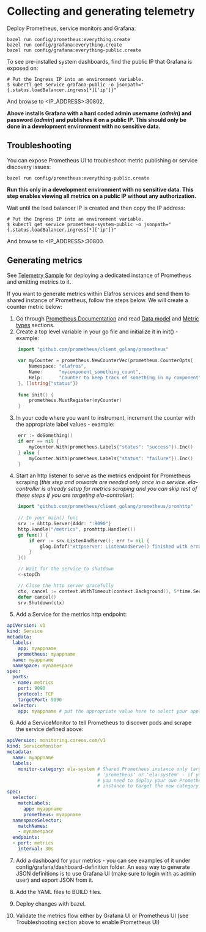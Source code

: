# Collecting and generating telemetry

Deploy Prometheus, service monitors and Grafana:
```shell
bazel run config/prometheus:everything.create
bazel run config/grafana:everything.create
bazel run config/grafana:everything-public.create
```

To see pre-installed system dashboards, find the public IP that Grafana is exposed on:

```shell
# Put the Ingress IP into an environment variable.
$ kubectl get service grafana-public -o jsonpath="{.status.loadBalancer.ingress[*]['ip']}"
```

And browse to <IP_ADDRESS>:30802.

**Above installs Grafana with a hard coded admin username (_admin_) and password (_admin_) 
and publishes it on a public IP. This should only be done in a development environment with no sensitive data.**

## Troubleshooting

You can expose Prometheus UI to troubleshoot metric publishing or service discovery issues:

```shell
bazel run config/prometheus:everything-public.create
```

**Run this only in a development environment with no sensitive data. This step enables viewing all metrics on a public IP without any authorization.**

Wait until the load balancer IP is created and then copy the IP address:

```shell
# Put the Ingress IP into an environment variable.
$ kubectl get service prometheus-system-public -o jsonpath="{.status.loadBalancer.ingress[*]['ip']}"
```

And browse to <IP_ADDRESS>:30800.

## Generating metrics

See [Telemetry Sample](../sample/telemetrysample/README.md) for deploying a dedicated instance of Prometheus 
and emitting metrics to it.

If you want to generate metrics within Elafros services and send them to shared instance of Prometheus, 
follow the steps below. We will create a counter metric below:
1. Go through [Prometheus Documentation](https://prometheus.io/docs/introduction/overview/) 
and read [Data model](https://prometheus.io/docs/concepts/data_model/) and [Metric types](https://prometheus.io/docs/concepts/metric_types/) sections.
2. Create a top level variable in your go file and initialize it in init() - example:

```go
    import "github.com/prometheus/client_golang/prometheus"
    
    var myCounter = prometheus.NewCounterVec(prometheus.CounterOpts{
        Namespace: "elafros",
        Name:      "mycomponent_something_count",
        Help:      "Counter to keep track of something in my component",
    }, []string{"status"})
    
    func init() {
        prometheus.MustRegister(myCounter)
    }
```
3. In your code where you want to instrument, increment the counter with the appropriate label values - example:

```go
    err := doSomething()
    if err == nil {
        myCounter.With(prometheus.Labels{"status": "success"}).Inc()
    } else {
        myCounter.With(prometheus.Labels{"status": "failure"}).Inc()
    }
```
4. Start an http listener to serve as the metrics endpoint for Prometheus scraping (_this step and onwards are needed 
only once in a service. ela-controller is already setup for metrics scraping and you can skip rest of these steps
if you are targeting ela-controller_):

```go
    import "github.com/prometheus/client_golang/prometheus/promhttp"
    
    // In your main() func
    srv := &http.Server{Addr: ":9090"}
    http.Handle("/metrics", promhttp.Handler())
    go func() {
        if err := srv.ListenAndServe(); err != nil {
            glog.Infof("Httpserver: ListenAndServe() finished with error: %s", err)
        }
    }()

    // Wait for the service to shutdown
    <-stopCh

    // Close the http server gracefully
    ctx, cancel := context.WithTimeout(context.Background(), 5*time.Second)
    defer cancel()
    srv.Shutdown(ctx)

```

5. Add a Service for the metrics http endpoint:

```yaml
apiVersion: v1
kind: Service
metadata:
  labels:
    app: myappname
    prometheus: myappname
  name: myappname
  namespace: mynamespace
spec:
  ports:
  - name: metrics
    port: 9090
    protocol: TCP
    targetPort: 9090
  selector:
    app: myappname # put the appropriate value here to select your application
```

6. Add a ServiceMonitor to tell Prometheus to discover pods and scrape the service defined above:

```yaml
apiVersion: monitoring.coreos.com/v1
kind: ServiceMonitor
metadata:
  name: myappname
  labels:
    monitor-category: ela-system # Shared Prometheus instance only targets 'k8s', 'istio', 'node',
                                 # 'prometheus' or 'ela-system' - if you pick something else, 
                                 # you need to deploy your own Prometheus instance or edit shared
                                 # instance to target the new category
spec:
  selector:
    matchLabels:
      app: myappname
      prometheus: myappname
  namespaceSelector:
    matchNames:
    - mynamespace
  endpoints:
  - port: metrics
    interval: 30s
```

7. Add a dashboard for your metrics - you can see examples of it under 
config/grafana/dashboard-definition folder. An easy way to generate JSON 
definitions is to use Grafana UI (make sure to login with as admin user) and export JSON from it.

8. Add the YAML files to BUILD files.

9. Deploy changes with bazel.

10. Validate the metrics flow either by Grafana UI or Prometheus UI (see Troubleshooting section 
above to enable Prometheus UI)